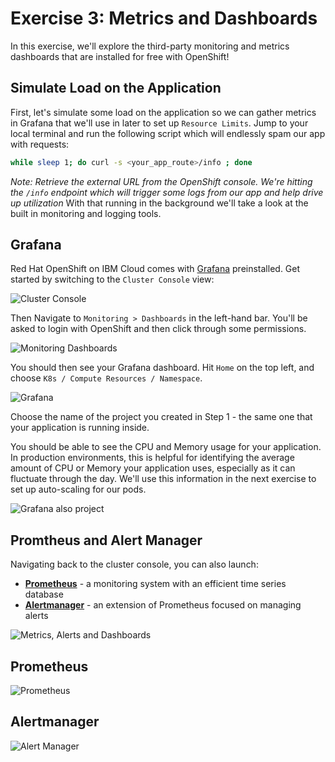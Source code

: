 # Exercise 3: Metrics and Dashboards

In this exercise, we'll explore the third-party monitoring and metrics dashboards that are installed for free with OpenShift!

## Simulate Load on the Application
First, let's simulate some load on the application so we can gather metrics in Grafana that we'll use in later to set up `Resource Limits`. Jump to your local terminal and run the following script which will endlessly spam our app with requests: 


```bash
while sleep 1; do curl -s <your_app_route>/info ; done
```

*Note: Retrieve the external URL from the OpenShift console. We're hitting the `/info` endpoint which will trigger some logs from our app and help drive up utilization*
With that running in the background we'll take a look at the built in monitoring and logging tools.

## Grafana

Red Hat OpenShift on IBM Cloud comes with [Grafana](https://grafana.com/) preinstalled. Get started by switching to the `Cluster Console` view:

![Cluster Console](https://dsc.cloud/quickshare/console-cluster-view.png)

Then Navigate to `Monitoring > Dashboards` in the left-hand bar. You'll be asked to login with OpenShift and then click through some permissions.

![Monitoring Dashboards](https://dsc.cloud/quickshare/metrics.png)

You should then see your Grafana dashboard. Hit `Home` on the top left, and choose `K8s / Compute Resources / Namespace`.

![Grafana](https://dsc.cloud/quickshare/grafana-namespace.png)

Choose the name of the project you created in Step 1 - the same one that your application is running inside.

You should be able to see the CPU and Memory usage for your application. In production environments, this is helpful for identifying the average amount of CPU or Memory your application uses, especially as it can fluctuate through the day. We'll use this information in the next exercise to set up auto-scaling for our pods.

![Grafana also project](https://dsc.cloud/quickshare/grafana-graph.png)

## Promtheus and Alert Manager

Navigating back to the cluster console, you can also launch:

* **[Prometheus](https://prometheus.io/)** - a monitoring system with an efficient time series database
* **[Alertmanager](https://prometheus.io/docs/alerting/alertmanager/)** - an extension of Prometheus focused on managing alerts

![Metrics, Alerts and Dashboards](https://dsc.cloud/quickshare/metrics.png)

## Prometheus

![Prometheus](https://dsc.cloud/quickshare/prometheus-graph.png)

## Alertmanager

![Alert Manager](https://dsc.cloud/quickshare/alertmanager.png)